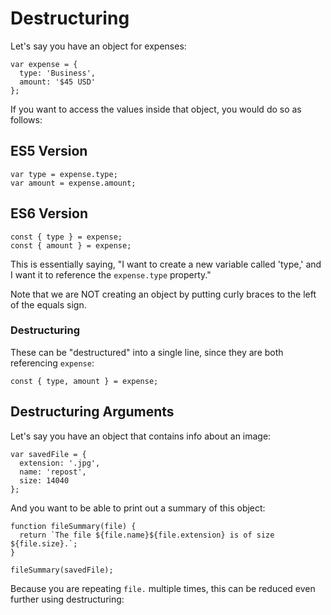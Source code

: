 # Destructuring

Let's say you have an object for expenses:

```
var expense = {
  type: 'Business',
  amount: '$45 USD'
};
```

If you want to access the values inside that object, you would do so as follows:

## ES5 Version

```
var type = expense.type;
var amount = expense.amount;
```

## ES6 Version

```
const { type } = expense;
const { amount } = expense;
```

This is essentially saying, "I want to create a new variable called 'type,' and I want it to reference the `expense.type` property."

Note that we are NOT creating an object by putting curly braces to the left of the equals sign.

### Destructuring

These can be "destructured" into a single line, since they are both referencing `expense`:

```
const { type, amount } = expense;
```


## Destructuring Arguments

Let's say you have an object that contains info about an image:

```
var savedFile = {
  extension: '.jpg',
  name: 'repost',
  size: 14040
};
```

And you want to be able to print out a summary of this object:

```
function fileSummary(file) {
  return `The file ${file.name}${file.extension} is of size ${file.size}.`;
}

fileSummary(savedFile);
```

Because you are repeating `file.` multiple times, this can be reduced even further using destructuring:

